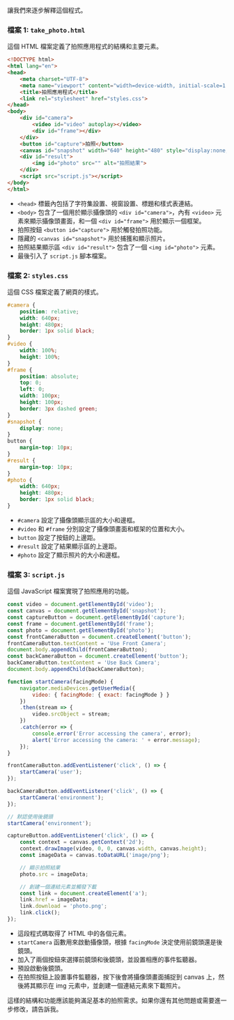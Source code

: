 讓我們來逐步解釋這個程式。

### 檔案 1: `take_photo.html`
這個 HTML 檔案定義了拍照應用程式的結構和主要元素。

```html
<!DOCTYPE html>
<html lang="en">
<head>
    <meta charset="UTF-8">
    <meta name="viewport" content="width=device-width, initial-scale=1.0">
    <title>拍照應用程式</title>
    <link rel="stylesheet" href="styles.css">
</head>
<body>
    <div id="camera">
        <video id="video" autoplay></video>
        <div id="frame"></div>
    </div>
    <button id="capture">拍照</button>
    <canvas id="snapshot" width="640" height="480" style="display:none;"></canvas>
    <div id="result">
        <img id="photo" src="" alt="拍照結果">
    </div>
    <script src="script.js"></script>
</body>
</html>
```

- `<head>` 標籤內包括了字符集設置、視窗設置、標題和樣式表連結。
- `<body>` 包含了一個用於顯示攝像頭的 `<div id="camera">`，內有 `<video>` 元素來顯示攝像頭畫面，和一個 `<div id="frame">` 用於顯示一個框架。
- 拍照按鈕 `<button id="capture">` 用於觸發拍照功能。
- 隱藏的 `<canvas id="snapshot">` 用於捕獲和顯示照片。
- 拍照結果顯示區 `<div id="result">` 包含了一個 `<img id="photo">` 元素。
- 最後引入了 `script.js` 腳本檔案。

### 檔案 2: `styles.css`
這個 CSS 檔案定義了網頁的樣式。

```css
#camera {
    position: relative;
    width: 640px;
    height: 480px;
    border: 1px solid black;
}
#video {
    width: 100%;
    height: 100%;
}
#frame {
    position: absolute;
    top: 0;
    left: 0;
    width: 100px;
    height: 100px;
    border: 3px dashed green;
}
#snapshot {
    display: none;
}
button {
    margin-top: 10px;
}
#result {
    margin-top: 10px;
}
#photo {
    width: 640px;
    height: 480px;
    border: 1px solid black;
}
```

- `#camera` 設定了攝像頭顯示區的大小和邊框。
- `#video` 和 `#frame` 分別設定了攝像頭畫面和框架的位置和大小。
- `button` 設定了按鈕的上邊距。
- `#result` 設定了結果顯示區的上邊距。
- `#photo` 設定了顯示照片的大小和邊框。

### 檔案 3: `script.js`
這個 JavaScript 檔案實現了拍照應用的功能。

```javascript
const video = document.getElementById('video');
const canvas = document.getElementById('snapshot');
const captureButton = document.getElementById('capture');
const frame = document.getElementById('frame');
const photo = document.getElementById('photo');
const frontCameraButton = document.createElement('button');
frontCameraButton.textContent = 'Use Front Camera';
document.body.appendChild(frontCameraButton);
const backCameraButton = document.createElement('button');
backCameraButton.textContent = 'Use Back Camera';
document.body.appendChild(backCameraButton);

function startCamera(facingMode) {
    navigator.mediaDevices.getUserMedia({
        video: { facingMode: { exact: facingMode } }
    })
    .then(stream => {
        video.srcObject = stream;
    })
    .catch(error => {
        console.error('Error accessing the camera', error);
        alert('Error accessing the camera: ' + error.message);
    });
}

frontCameraButton.addEventListener('click', () => {
    startCamera('user');
});

backCameraButton.addEventListener('click', () => {
    startCamera('environment');
});

// 默認使用後鏡頭
startCamera('environment');

captureButton.addEventListener('click', () => {
    const context = canvas.getContext('2d');
    context.drawImage(video, 0, 0, canvas.width, canvas.height);
    const imageData = canvas.toDataURL('image/png');

    // 顯示拍照結果
    photo.src = imageData;

    // 創建一個連結元素並觸發下載
    const link = document.createElement('a');
    link.href = imageData;
    link.download = 'photo.png';
    link.click();
});
```

- 這段程式碼取得了 HTML 中的各個元素。
- `startCamera` 函數用來啟動攝像頭，根據 `facingMode` 決定使用前鏡頭還是後鏡頭。
- 加入了兩個按鈕來選擇前鏡頭和後鏡頭，並設置相應的事件監聽器。
- 預設啟動後鏡頭。
- 在拍照按鈕上設置事件監聽器，按下後會將攝像頭畫面捕捉到 canvas 上，然後將其顯示在 img 元素中，並創建一個連結元素來下載照片。

這樣的結構和功能應該能夠滿足基本的拍照需求。如果你還有其他問題或需要進一步修改，請告訴我。
